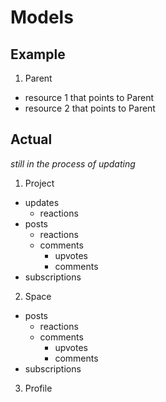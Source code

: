 # Models

## Example
1. Parent
- resource 1 that points to Parent
- resource 2 that points to Parent


## Actual
*still in the process of updating*

1. Project
  - updates
    - reactions
  - posts
    - reactions
    - comments
      - upvotes
      - comments
  - subscriptions

2. Space
  - posts
    - reactions
    - comments
      - upvotes
      - comments
  - subscriptions

3. Profile
